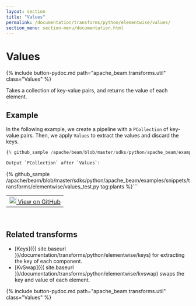 ```yaml
---
layout: section
title: "Values"
permalink: /documentation/transforms/python/elementwise/values/
section_menu: section-menu/documentation.html
---
```

<!--
Licensed under the Apache License, Version 2.0 (the "License");
you may not use this file except in compliance with the License.
You may obtain a copy of the License at

http://www.apache.org/licenses/LICENSE-2.0

Unless required by applicable law or agreed to in writing, software
distributed under the License is distributed on an "AS IS" BASIS,
WITHOUT WARRANTIES OR CONDITIONS OF ANY KIND, either express or implied.
See the License for the specific language governing permissions and
limitations under the License.
-->

# Values

<script type="text/javascript">
localStorage.setItem('language', 'language-py')
</script>

{% include button-pydoc.md path="apache_beam.transforms.util" class="Values" %}

Takes a collection of key-value pairs, and returns the value of each element.

## Example

In the following example, we create a pipeline with a `PCollection` of key-value pairs.
Then, we apply `Values` to extract the values and discard the keys.

```py
{% github_sample /apache/beam/blob/master/sdks/python/apache_beam/examples/snippets/transforms/elementwise/values.py tag:values %}```

Output `PCollection` after `Values`:

```
{% github_sample /apache/beam/blob/master/sdks/python/apache_beam/examples/snippets/transforms/elementwise/values_test.py tag:plants %}```

<table>
  <td>
    <a class="button" target="_blank"
        href="https://github.com/apache/beam/blob/master/sdks/python/apache_beam/examples/snippets/transforms/elementwise/values.py">
      <img src="https://www.tensorflow.org/images/GitHub-Mark-32px.png"
        width="20px" height="20px" alt="View on GitHub" />
      View on GitHub
    </a>
  </td>
</table>
<br>

## Related transforms

* [Keys]({{ site.baseurl }}/documentation/transforms/python/elementwise/keys) for extracting the key of each component.
* [KvSwap]({{ site.baseurl }}/documentation/transforms/python/elementwise/kvswap) swaps the key and value of each element.

{% include button-pydoc.md path="apache_beam.transforms.util" class="Values" %}
